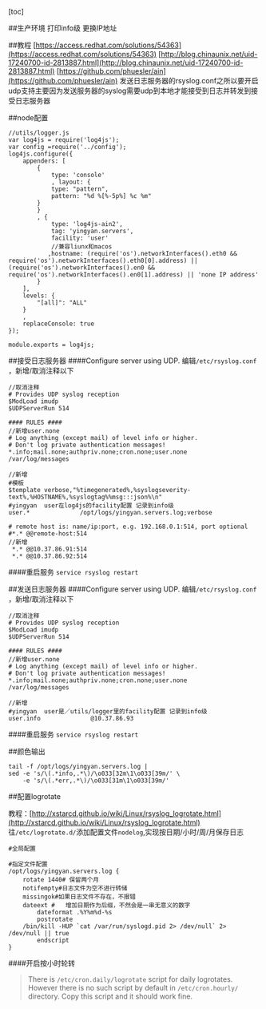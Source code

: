 [toc]

##生产环境
打印info级
更换IP地址





##教程
[https://access.redhat.com/solutions/54363](https://access.redhat.com/solutions/54363)
[http://blog.chinaunix.net/uid-17240700-id-2813887.html](http://blog.chinaunix.net/uid-17240700-id-2813887.html)
[https://github.com/phuesler/ain](https://github.com/phuesler/ain)
发送日志服务器的rsyslog.conf之所以要开启udp支持主要因为发送服务器的syslog需要udp到本地才能接受到日志并转发到接受日志服务器

##node配置
```
//utils/logger.js
var log4js = require('log4js');
var config =require('../config');
log4js.configure({
    appenders: [
        {
            type: 'console'
            , layout: {
            type: "pattern",
            pattern: "%d %[%-5p%] %c %m"
        }
        }
        , {
            type: 'log4js-ain2',
            tag: 'yingyan.servers',
            facility: 'user'
            //兼容liunx和macos
           ,hostname: (require('os').networkInterfaces().eth0 && require('os').networkInterfaces().eth0[0].address) || (require('os').networkInterfaces().en0 && require('os').networkInterfaces().en0[1].address) || 'none IP address'
        }
    ],
    levels: {
        "[all]": "ALL"
    }
    ,
    replaceConsole: true
});

module.exports = log4js;
```

##接受日志服务器
####Configure server using UDP.
编辑`/etc/rsyslog.conf `，新增/取消注释以下
```
//取消注释
# Provides UDP syslog reception  
$ModLoad imudp
$UDPServerRun 514

#### RULES ####
//新增user.none 
# Log anything (except mail) of level info or higher.
# Don't log private authentication messages!
*.info;mail.none;authpriv.none;cron.none;user.none                /var/log/messages

//新增
#模板
$template verbose,"%timegenerated%,%syslogseverity-text%,%HOSTNAME%,%syslogtag%%msg:::json%\n"
#yingyan  user在log4js的facility配置 记录到info级
user.*              /opt/logs/yingyan.servers.log;verbose

# remote host is: name/ip:port, e.g. 192.168.0.1:514, port optional
#*.* @@remote-host:514
//新增
 *.* @@10.37.86.91:514
 *.* @@10.37.86.92:514
```

####重启服务
`service rsyslog restart`


##发送日志服务器
####Configure server using UDP.
编辑`/etc/rsyslog.conf `，新增/取消注释以下
```
//取消注释
# Provides UDP syslog reception  
$ModLoad imudp
$UDPServerRun 514

#### RULES ####
//新增user.none 
# Log anything (except mail) of level info or higher.
# Don't log private authentication messages!
*.info;mail.none;authpriv.none;cron.none;user.none                /var/log/messages

//新增
#yingyan  user是／utils/logger里的facility配置 记录到info级
user.info              @10.37.86.93

```

####重启服务
`service rsyslog restart`




##颜色输出
```
tail -f /opt/logs/yingyan.servers.log |
sed -e 's/\(.*info,.*\)/\o033[32m\1\o033[39m/' \
    -e 's/\(.*err,.*\)/\o033[31m\1\o033[39m/'
```

##配置logrotate

教程：[http://xstarcd.github.io/wiki/Linux/rsyslog_logrotate.html](http://xstarcd.github.io/wiki/Linux/rsyslog_logrotate.html)
往`/etc/logrotate.d/`添加配置文件`nodelog`,实现按日期/小时/周/月保存日志
```
#全局配置

#指定文件配置
/opt/logs/yingyan.servers.log {
	rotate 1440# 保留两个月 
	notifempty#日志文件为空不进行转储
	missingok#如果日志文件不存在，不报错
	dateext #	增加日期作为后缀，不然会是一串无意义的数字
        dateformat .%Y%m%d-%s
        postrotate
	/bin/kill -HUP `cat /var/run/syslogd.pid 2> /dev/null` 2> /dev/null || true
        endscript
}

```


####开启按小时轮转
>There is `/etc/cron.daily/logrotate` script for daily logrotates. However there is no such script by default in `/etc/cron.hourly/` directory. Copy this script and it should work fine.
